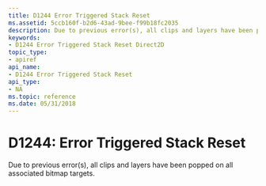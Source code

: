 ```yaml
---
title: D1244 Error Triggered Stack Reset
ms.assetid: 5ccb160f-b2d6-43ad-9bee-f99b18fc2035
description: Due to previous error(s), all clips and layers have been popped on all associated bitmap targets.
keywords:
- D1244 Error Triggered Stack Reset Direct2D
topic_type:
- apiref
api_name:
- D1244 Error Triggered Stack Reset
api_type:
- NA
ms.topic: reference
ms.date: 05/31/2018
---
```


# D1244: Error Triggered Stack Reset

Due to previous error(s), all clips and layers have been popped on all associated bitmap targets.






 

 

 
